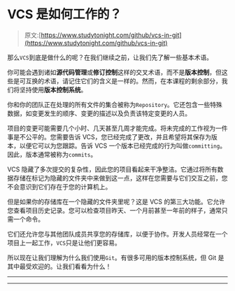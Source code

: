 # VCS 是如何工作的？

> 原文:[https://www.studytonight.com/github/vcs-in-git](https://www.studytonight.com/github/vcs-in-git)

那么`VCS`到底是做什么的呢？在我们继续之前，让我们先了解一些基本术语。

你可能会遇到诸如**源代码管理**或**修订控制**这样的交叉术语，而不是**版本控制**，但这些是可互换的术语，请记住它们的含义是一样的。然而，在本课程的剩余部分，我们将坚持使用**版本控制系统**。

你和你的团队正在处理的所有文件的集合被称为`Repository`。它还包含一些特殊数据，如变更发生的顺序、变更的描述以及负责该特定变更的人员。

项目的变更可能需要几个小时、几天甚至几周才能完成。将未完成的工作视为一件事是不公平的。您需要告诉 VCS，您已经完成了更改，并且希望将其保存为版本，以便它可以为您跟踪。告诉 VCS 一个版本已经完成的行为叫做`committing`。因此，版本通常被称为`commits`。

VCS 隐藏了多次提交的复杂性，因此您的项目看起来干净整洁。它通过将所有数据存储在标记为隐藏的文件夹中来做到这一点，这样在您需要与它们交互之前，您不会意识到它们存在于您的计算机上。

但是如果你的存储库在一个隐藏的文件夹里呢？这是 VCS 的第三大功能。它允许您查看项目历史记录。您可以检查项目昨天、一个月前甚至一年前的样子，通常只需一个命令。

它们还允许您与其他团队成员共享您的存储库，以便于协作。开发人员经常在一个项目上一起工作，`VCS`只是让他们更容易。

所以现在让我们理解为什么我们使用`Git`。有很多可用的版本控制系统，但 Git 是其中最受欢迎的。让我们看看为什么！

* * *

* * *